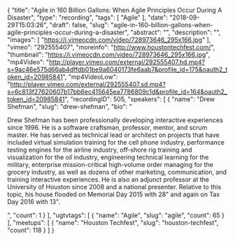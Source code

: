 {
  "title": "Agile in 160 Billion Gallons: When Agile Principles Occur During A Disaster",
  "type": "recording",
  "tags": [
    "Agile"
  ],
  "date": "2018-09-29T15:03:26",
  "draft": false,
  "slug": "agile-in-160-billion-gallons-when-agile-principles-occur-during-a-disaster",
  "abstract": "",
  "description": "",
  "images": [
    "https://i.vimeocdn.com/video/728973646_295x166.jpg"
  ],
  "vimeo": "292555407",
  "moreinfo": "http://www.houstontechfest.com/",
  "thumbnail": "https://i.vimeocdn.com/video/728973646_295x166.jpg",
  "mp4Video": "http://player.vimeo.com/external/292555407.hd.mp4?s=9ac46e575d66ab4dffdb01be9a6040173fe6aab7&profile_id=175&oauth2_token_id=20985841",
  "mp4VideoLow": "http://player.vimeo.com/external/292555407.sd.mp4?s=6c813f27620607b17bb6ec415645ea7786809c1d&profile_id=164&oauth2_token_id=20985841",
  "recordingID": 505,
  "speakers": [
    {
      "name": "Drew Shefman",
      "slug": "drew-shefman",
      "bio": "<p>Drew Shefman has been professionally developing interactive experiences since 1996. He is a software craftsman, professor, mentor, and scrum master. He has served as technical lead or architect on projects that have included virtual simulation training for the cell phone industry, performance testing engines for the airline industry, off-shore rig training and visualization for the oil industry, engineering technical learning for the military, enterprise mission-critical high-volume order managing for the grocery industry, as well as dozens of other marketing, communication, and training interactive experiences. He is also an adjunct professor at the University of Houston since 2008 and a national presenter. Relative to this topic, his house flooded on Memorial Day 2015 with 28\" and again on Tax Day 2016 with 13\".</p>",
      "count": 1
    }
  ],
  "ugtvtags": [
    {
      "name": "Agile",
      "slug": "agile",
      "count": 65
    }
  ],
  "meetups": [
    {
      "name": "Houston Techfest",
      "slug": "houston-techfest",
      "count": 118
    }
  ]
}